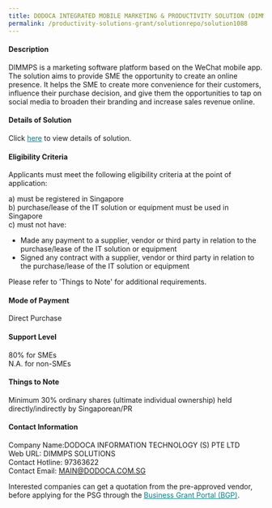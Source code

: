 ```yaml
---
title: DODOCA INTEGRATED MOBILE MARKETING & PRODUCTIVITY SOLUTION (DIMMPS) VERSION 3 - DIMMPS
permalink: /productivity-solutions-grant/solutionrepo/solution1088
---
```


#### Description

DIMMPS is a marketing software platform based on the WeChat mobile app.
The solution aims to provide SME the opportunity to create an online presence. It helps the SME to create more convenience for their customers, influence their purchase decision, and give them the opportunities to tap on social media to broaden their branding and increase sales revenue online.

#### Details of Solution

Click <a href='https://govassist.gobusiness.gov.sg/images/psg/Desensitised_Dodoca_20200240_Annex_3_20200630143800_Part_1.pdf' style='color:#037e8a'>here</a> to view details of solution.

#### Eligibility Criteria

Applicants must meet the following eligibility criteria at the point of application:

a) must be registered in Singapore <br>
b) purchase/lease of the IT solution or equipment must be used in Singapore <br>
c) must not have:
- Made any payment to a supplier, vendor or third party in relation to the purchase/lease of the IT solution or equipment
- Signed any contract with a supplier, vendor or third party in relation to the purchase/lease of the IT solution or equipment

Please refer to 'Things to Note' for additional requirements.

#### Mode of Payment
Direct Purchase

#### Support Level
80% for SMEs <br>
N.A. for non-SMEs

#### Things to Note
Minimum 30% ordinary shares (ultimate individual ownership) held directly/indirectly by Singaporean/PR

#### Contact Information
Company Name:DODOCA INFORMATION TECHNOLOGY (S) PTE LTD <br>Web URL: DIMMPS SOLUTIONS <br>Contact Hotline: 97363622 <br>Contact Email: MAIN@DODOCA.COM.SG <br>

Interested companies can get a quotation from the pre-approved vendor, before applying for the PSG through the <a target='_blank' style='color:#037e8a' href='https://www.businessgrants.gov.sg/'>Business Grant Portal (BGP)</a>.
